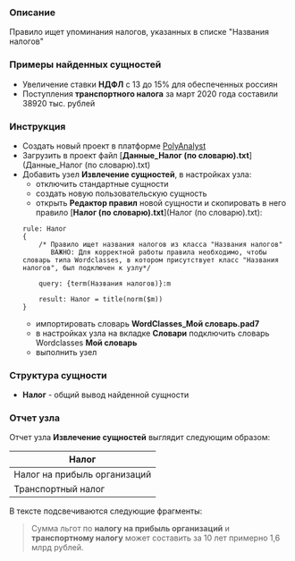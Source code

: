 ### Описание
Правило ищет упоминания налогов, указанных в списке "Названия налогов"

### Примеры найденных сущностей
* Увеличение ставки **НДФЛ** с 13 до 15% для обеспеченных россиян
* Поступления **транспортного налога** за март 2020 года составили 38920 тыс. рублей
 

### Инструкция
* Создать новый проект в платформе [PolyAnalyst](https://www.megaputer.ru/produkti/)
* Загрузить в проект файл [**Данные_Налог (по словарю).txt**](Данные_Налог (по словарю).txt)
* Добавить узел **Извлечение сущностей**, в настройках узла:
	 * отключить стандартные сущности
	 * создать новую пользовательскую сущность
	 * открыть **Редактор правил** новой сущности и скопировать в него правило [**Налог (по словарю).txt**](Налог (по словарю).txt):
	```
	rule: Налог 
	{
        /* Правило ищет названия налогов из класса "Названия налогов" 
           ВАЖНО: Для корректной работы правила необходимо, чтобы словарь типа Wordclasses, в котором присутствует класс "Названия налогов", был подключен к узлу*/

		query: {term(Названия налогов)}:m
			
		result: Налог = title(norm($m))        
	}
	```
	 * импортировать словарь **WordClasses_Мой словарь.pad7**
	 * в настройках узла на вкладке **Словари** подключить словарь Wordclasses **Мой словарь**
	 * выполнить узел

### Структура сущности
* **Налог** - общий вывод найденной сущности

### Отчет узла
Отчет узла **Извлечение сущностей** выглядит следующим образом:

| Налог | 
| ------ | 
| Налог на прибыль организаций |
| Транспортный налог | 

В тексте подсвечиваются следующие фрагменты:
> Сумма льгот по **налогу на прибыль организаций** и **транспортному налогу** может составить за 10 лет примерно 1,6 млрд рублей.